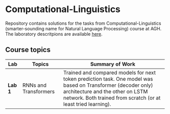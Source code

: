 # Computational-Linguistics

Repository contains solutions for the tasks from Computational-Linguistics (smarter-sounding name for Natural Language Processing) course at AGH.
The laboratory descritpions are available [here](https://github.com/apohllo/computational-linguistics).

## Course topics

| Lab | Topics | Summary of Work |
|-------|--------|----------|
| **Lab 1** | RNNs and Transformers | Trained and compared models for next token prediction task. One model was based on Transformer (decoder only) architecture and the other on LSTM network. Both trained from scratch (or at least tried learning).
